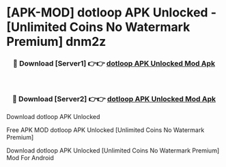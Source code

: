 # [APK-MOD] dotloop APK Unlocked - [Unlimited Coins No Watermark Premium] dnm2z



<div align="center">
<h3>🔴 Download [Server1] 👉👉 <a href="https://momento.my/?title=dotloop_APK_Unlocked">dotloop APK Unlocked Mod Apk</a></h3><br>

<h3>🔴 Download [Server2] 👉👉 <a href="https://momento.my/?title=dotloop_APK_Unlocked">dotloop APK Unlocked Mod Apk</a></h3>
</div>



Download dotloop APK Unlocked 

Free APK MOD dotloop APK Unlocked [Unlimited Coins No Watermark Premium]

Download dotloop APK Unlocked [Unlimited Coins No Watermark Premium] Mod For Android
